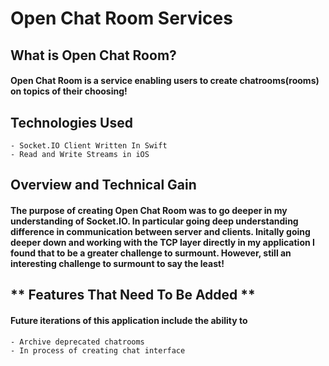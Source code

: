 #  Open Chat Room Services

## **What is Open Chat Room?**
#### Open Chat Room is a service enabling users to create chatrooms(rooms) on topics of their choosing!

## **Technologies Used**
    - Socket.IO Client Written In Swift
    - Read and Write Streams in iOS

##  **Overview and Technical Gain**

####  The purpose of creating Open Chat Room was to go deeper in my understanding of Socket.IO. In particular going deep understanding difference in communication between server and clients. Initally going deeper down and working with the TCP layer directly in my application I found that to be a greater challenge to surmount. However, still an interesting challenge to surmount to say the least!


## ** Features That Need To Be Added **

#### Future iterations of this application include the ability to

    - Archive deprecated chatrooms
    - In process of creating chat interface
